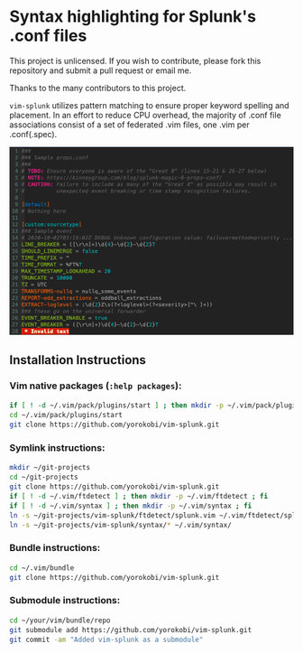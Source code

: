 # Syntax highlighting for Splunk's .conf files

This project is unlicensed. If you wish to contribute, please fork this repository and submit a pull request or email me.

Thanks to the many contributors to this project.

`vim-splunk` utilizes pattern matching to ensure proper keyword spelling and placement. In an effort to reduce CPU overhead, the majority of .conf file associations consist of a set of federated .vim files, one .vim per .conf(.spec).

![props.conf example with solarized colour scheme](sample_props_conf.png)

## Installation Instructions

### Vim native packages (`:help packages`):

```bash
if [ ! -d ~/.vim/pack/plugins/start ] ; then mkdir -p ~/.vim/pack/plugins/start ; fi
cd ~/.vim/pack/plugins/start
git clone https://github.com/yorokobi/vim-splunk.git
```

### Symlink instructions:

```bash
mkdir ~/git-projects
cd ~/git-projects
git clone https://github.com/yorokobi/vim-splunk.git
if [ ! -d ~/.vim/ftdetect ] ; then mkdir -p ~/.vim/ftdetect ; fi
if [ ! -d ~/.vim/syntax ] ; then mkdir -p ~/.vim/syntax ; fi
ln -s ~/git-projects/vim-splunk/ftdetect/splunk.vim ~/.vim/ftdetect/splunk.vim
ln -s ~/git-projects/vim-splunk/syntax/* ~/.vim/syntax/
```

### Bundle instructions:

```bash
cd ~/.vim/bundle
git clone https://github.com/yorokobi/vim-splunk.git
```

### Submodule instructions:

```bash
cd ~/your/vim/bundle/repo
git submodule add https://github.com/yorokobi/vim-splunk.git
git commit -am "Added vim-splunk as a submodule"
```
